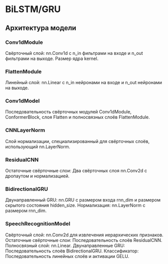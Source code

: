 # BiLSTM/GRU


## Архитектура модели
### Conv1dModule
Свёрточный слой: nn.Conv1d с n_in фильтрами на входе и n_out фильтрами на выходе. Размер ядра kernel.

### FlattenModule
Линейный слой: nn.Linear с n_in нейронами на входе и n_out нейронами на выходе.

### Conv1dModel
Последовательность свёрточных модулей Conv1dModule, ConformerBlock, слоя Flatten и полносвязных слоёв FlattenModule.

### CNNLayerNorm
Слой нормализации, специализированный для свёрточных слоёв, использующий nn.LayerNorm.

### ResidualCNN
Остаточные свёрточные слои: Два свёрточных слоя nn.Conv2d с дропаутом и нормализацией.

### BidirectionalGRU
Двунаправленный GRU: nn.GRU с размером входа rnn_dim и размером скрытого состояния hidden_size.
Нормализация: nn.LayerNorm с размером rnn_dim.

### SpeechRecognitionModel
Свёрточный слой: nn.Conv2d для извлечения иерархических признаков.
Остаточные свёрточные слои: Последовательность слоёв ResidualCNN.
Полносвязный слой: nn.Linear.
Двунаправленные GRU: Последовательность слоёв BidirectionalGRU.
Классификатор: Последовательность линейных слоёв и активации GELU.